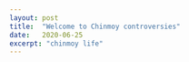 ```yaml
---
layout: post
title:  "Welcome to Chinmoy controversies"
date:   2020-06-25
excerpt: "chinmoy life"
---
```

